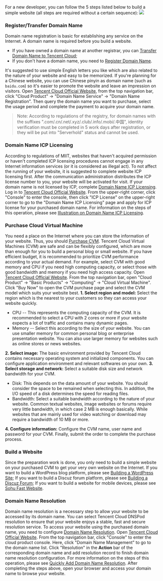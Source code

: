 For a new developer, you can follow the 5 steps listed below to build a simple website (all steps are required without a certain sequence):
![](//mc.qcloudimg.com/static/img/56e6e903622c3aaa851f1072d629c2d1/image.png)
### Register/Transfer Domain Name
Domain name registration is basic for establishing any service on the Internet. A domain name is required before you build a website.
 - If you have owned a domain name at another registrar, you can [Transfer Domain Name to Tencent Cloud](https://console.cloud.tencent.com/domain/trans-in?from=qcloudHpHeaderDnspod);
 - If you don't have a domain name, you need to [Register Domain Name](https://buy.cloud.tencent.com/domain).

It's suggested to use simple English letters you like which are also related to the nature of your website and easy to be memorized. If you're planning for a Chinese website, you can use Chinese pinyin as domain name (such as `baidu.com`) so it's easier to promote the website and leave an impression on visitors.
Open [Tencent Cloud Official Website](https://cloud.tencent.com/), from the top navigation bar, click "Cloud Product" -> "Domain Name Service" -> "Domain Name Registration". Then query the domain name you want to purchase, select the usage period and complete the payment to acquire your domain name.
>Note: According to regulations of the registry, for domain names with the suffixes ".com/.cn/.net/.xyz/.club/.info/.mobi/.中国", identity verification must be completed in 5 work days after registration, or they will be put into "Serverhold" status and cannot be used.

### Domain Name ICP Licensing
According to regulations of MIIT, websites that haven't acquired permission or haven't completed ICP licensing procedures cannot engage in any Internet information services (or it is considered as illegal act). To not affect the running of your website, it is suggested to complete website ICP licensing first. After the communication administration distributes the ICP license number to you, your website will be activated for visit. If your domain name is not licensed by ICP, complete [Domain Name ICP Licensing](https://console.cloud.tencent.com/beian).
Log in to [Tencent Cloud Official Website](https://cloud.tencent.com/). From the upper-right corner, click "Console" to enter the console, then click "ICP License" on the upper-right corner to go to the "Domain Name ICP Licensing" page and apply for ICP license for your purchased domain name. For information on the steps of this operation, please see [Illustration on Domain Name ICP Licensing](https://cloud.tencent.com/document/product/243/655).

### Purchase Cloud Virtual Machine
You need a place on the Internet where you can store the information of your website. Thus, you should [Purchase CVM](https://cloud.tencent.com/product/cvm).
Tencent Cloud Virtual Machines (CVM) are safe and can be flexibly configured, which are more than enough for you to build a personal blog or small website. If you have efficient budget, it is recommended to prioritize CVM performance according to your actual demand. For example, select CVM with good memory and CPU if you need high computing capacity, or select those with good bandwidth and memory if you need high access capacity.
Open [Tencent Cloud Official Website](https://cloud.tencent.com/). From the top navigation bar, open "Cloud Product" -> "Basic Products" -> "Computing" -> "Cloud Virtual Machine". Click "Buy Now" to open the CVM purchase page and select the CVM model which suits your website best.
**1. Select region and model:** Select the region which is the nearest to your customers so they can access your website quickly.
 - CPU -- This represents the computing capacity of the CVM. It is recommended to select a CPU with 2 cores or more if your website expects a lot of traffic and contains many dynamic pages.
 - Memory -- Select this according to the size of your website. You can use smaller memory for common personal blog or enterprise presentation website. You can also use larger memory for websites such as online stores or news websites.
 
**2. Select image:** The basic environment provided by Tencent Cloud contains necessary operating system and initialized components. You can configure application environment and relevant softwares on your own.
**3. Select storage and network:** Select a suitable disk size and network bandwidth for your CVM.
 - Disk: This depends on the data amount of your website. You should consider the space to be remained when selecting this. In addition, the I/O speed of a disk determines the speed for reading files.
 - Bandwidth: Select a suitable bandwidth according to the nature of your website. Common textual websites, image websites or forums require very little bandwidth, in which case 2 MB is enough basically. While websites that are mainly used for video watching or download may require a bandwidth of 10 MB or more.
 
**4. Configure information:** Configure the CVM name, user name and password for your CVM.
Finally, submit the order to complete the purchase process.

### Build a Website
Since the preparation work is done, you only need to build a simple website on your purchased CVM to get your very own website on the Internet.
If you want to build a WordPress blog platform, please see [Building a WordPress Site](https://cloud.tencent.com/document/product/213/8044);
If you want to build a Discuz forum platform, please see [Building a Discuz Forum](https://cloud.tencent.com/document/product/213/8043);
If you want to build a website for mobile devices, please see [Sohu Fast Website](https://www.kuaizhan.com/?utm_source=qcloud&utm_term=A).

### Domain Name Resolution
Domain name resolution is a necessary step to allow your website to be accessed by its domain name. You can select Tencent Cloud DNSPod resolution to ensure that your website enjoys a stable, fast and secure resolution service. To access your website using the purchased domain name, you need to configure [Domain Name Resolution](https://console.cloud.tencent.com/cns/domains).
Open [Tencent Cloud Official Website](https://cloud.tencent.com/). From the top navigation bar, click "Console" to enter the cloud product console. Here, click "Domain Name Management" to go to the domain name list. Click "Resolution" in the **Action** bar of the corresponding domain name and add resolution record to finish domain name resolution configuration. For more information on the steps of this operation, please see [Quickly Add Domain Name Resolution](https://cloud.tencent.com/document/product/302/3446).
After completing the steps above, open your browser and access your domain name to browse your website.

